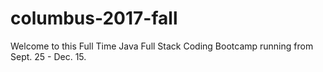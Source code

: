 # columbus-2017-fall
Welcome to this Full Time Java Full Stack Coding Bootcamp running from Sept. 25 - Dec. 15.
